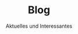 ---
layout: blog
lang: de
locale: de
title: Blog
subtitle: Aktuelles und Interessantes
description: Blog über aktuelle und interessante Themen.
page_id: "blog"
permalink: /blog/
---